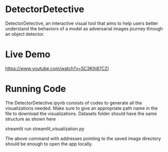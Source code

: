 # DetectorDetective
DetectorDetective, an interactive visual tool that aims to help users better understand the behaviors of a model as adversarial images journey through an object detector.

# Live Demo
https://www.youtube.com/watch?v=5C3Klh87CZI

# Running Code
The DetectorDetective.ipynb consists of codes to generate all the visualizations needed. Make sure to give an appropriate path name in the file to download the visualizations.
Datasets folder should have the same structure as shown here

streamlit run streamlit_visualization.py 

The above command with addresses pointing to the saved image directory should be enough to open the app locally. 


